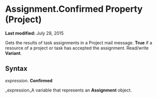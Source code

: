 
# Assignment.Confirmed Property (Project)

 **Last modified:** July 28, 2015

Gets the results of task assignments in a Project mail message.  **True** if a resource of a project or task has accepted the assignment. Read/write **Variant**.

## Syntax

 _expression_. **Confirmed**

 _expression_A variable that represents an  **Assignment** object.

